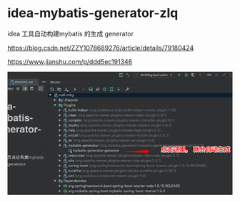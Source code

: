 # idea-mybatis-generator-zlq
idea 工具自动构建mybatis 的生成 generator

https://blog.csdn.net/ZZY1078689276/article/details/79180424

https://www.jianshu.com/p/ddd5ec191346

![image](https://github.com/zhanglianquan/idea-mybatis-generator-zlq/blob/master/WeChatWorkScreenshot_37933c72-d2c1-471c-ad5e-7a4fdb4936f0.png)






